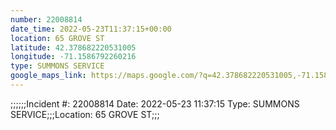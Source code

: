 ```yaml
---
number: 22008814
date_time: 2022-05-23T11:37:15+00:00
location: 65 GROVE ST
latitude: 42.378682220531005
longitude: -71.1586792260216
type: SUMMONS SERVICE
google_maps_link: https://maps.google.com/?q=42.378682220531005,-71.1586792260216
---
```


;;;;;;Incident #: 22008814  Date: 2022-05-23 11:37:15   Type: SUMMONS SERVICE;;;Location: 65 GROVE ST;;;

